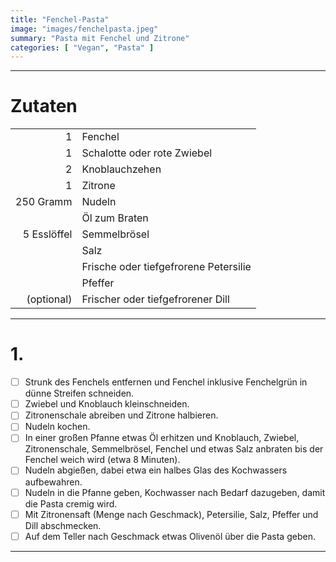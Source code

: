 ```yaml
---
title: "Fenchel-Pasta"
image: "images/fenchelpasta.jpeg"
summary: "Pasta mit Fenchel und Zitrone"
categories: [ "Vegan", "Pasta" ]
---
```


---

# Zutaten

|             |                                       |
|------------:|:--------------------------------------|
|           1 | Fenchel                               |
|           1 | Schalotte oder rote Zwiebel           |
|           2 | Knoblauchzehen                        |
|           1 | Zitrone                               |
|   250 Gramm | Nudeln                                |
|             | Öl zum Braten                         |
| 5 Esslöffel | Semmelbrösel                          |
|             | Salz                                  |
|             | Frische oder tiefgefrorene Petersilie |
|             | Pfeffer                               |
|  (optional) | Frischer oder tiefgefrorener Dill     |

---

# 1.

- [ ] Strunk des Fenchels entfernen und Fenchel inklusive Fenchelgrün in dünne Streifen schneiden.
- [ ] Zwiebel und Knoblauch kleinschneiden.
- [ ] Zitronenschale abreiben und Zitrone halbieren.
- [ ] Nudeln kochen.
- [ ] In einer großen Pfanne etwas Öl erhitzen und Knoblauch, Zwiebel, Zitronenschale, Semmelbrösel, Fenchel und etwas
  Salz anbraten bis der Fenchel weich wird (etwa 8 Minuten).
- [ ] Nudeln abgießen, dabei etwa ein halbes Glas des Kochwassers aufbewahren.
- [ ] Nudeln in die Pfanne geben, Kochwasser nach Bedarf dazugeben, damit die Pasta cremig wird.
- [ ] Mit Zitronensaft (Menge nach Geschmack), Petersilie, Salz, Pfeffer und Dill abschmecken.
- [ ] Auf dem Teller nach Geschmack etwas Olivenöl über die Pasta geben.

---
